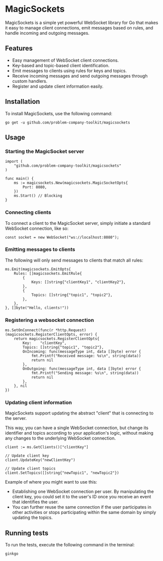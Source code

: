 # MagicSockets

MagicSockets is a simple yet powerful WebSocket library for Go that makes it easy to manage client connections, emit messages based on rules, and handle incoming and outgoing messages.

## Features

- Easy management of WebSocket client connections.
- Key-based and topic-based client identification.
- Emit messages to clients using rules for keys and topics.
- Receive incoming messages and send outgoing messages through custom handlers.
- Register and update client information easily.

## Installation

To install MagicSockets, use the following command:

```
go get -u github.com/problem-company-toolkit/magicsockets
```

## Usage

### Starting the MagicSocket server

```
import (
	"github.com/problem-company-toolkit/magicsockets"
)

func main() {
	ms := magicsockets.New(magicsockets.MagicSocketOpts{
		Port: 8080,
	})
	ms.Start() // Blocking
}
```

### Connecting clients

To connect a client to the MagicSocket server, simply initiate a standard WebSocket connection, like so:

```
const socket = new WebSocket("ws://localhost:8080");
```

### Emitting messages to clients

The following will only send messages to clients that match all rules:

```
ms.Emit(magicsockets.EmitOpts{
	Rules: []magicsockets.EmitRule{
		{
			Keys: []string{"clientKey1", "clientKey2"},
		},
		{
			Topics: []string{"topic1", "topic2"},
		},
	},
}, []byte("Hello, clients!"))
```

### Registering a websocket connection

```
ms.SetOnConnect(func(r *http.Request) (magicsockets.RegisterClientOpts, error) {
	return magicsockets.RegisterClientOpts{
		Key:    "clientKey",
		Topics: []string{"topic1", "topic2"},
		OnIncoming: func(messageType int, data []byte) error {
			fmt.Printf("Received message: %s\n", string(data))
			return nil
		},
		OnOutgoing: func(messageType int, data []byte) error {
			fmt.Printf("Sending message: %s\n", string(data))
			return nil
		},
	}, nil
})
```

### Updating client information

MagicSockets support updating the abstract "client" that is connecting to the server.

This way, you can have a single WebSocket connection, but change its identifier and topics according to your application's logic, without making any changes to the underlying WebSocket connection.

```
client := ms.GetClients()["clientKey"]

// Update client key
client.UpdateKey("newClientKey")

// Update client topics
client.SetTopics([]string{"newTopic1", "newTopic2"})
```

Example of where you might want to use this:

- Establishing one WebSocket connection per user. By manipulating the client key, you could set it to the user's ID once you receive an event that identifies the user.
- You can further reuse the same connection if the user participates in other activities or stops participating within the same domain by simply updating the topics.

## Running tests

To run the tests, execute the following command in the terminal:

```
ginkgo
```